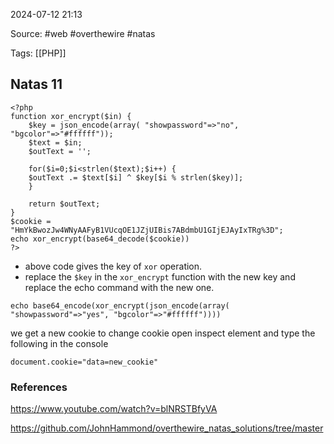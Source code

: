 
2024-07-12 21:13

Source: #web #overthewire #natas 

Tags: [[PHP]]
## Natas 11

```
<?php
function xor_encrypt($in) {
    $key = json_encode(array( "showpassword"=>"no", "bgcolor"=>"#ffffff"));
    $text = $in;
    $outText = '';

    for($i=0;$i<strlen($text);$i++) {
    $outText .= $text[$i] ^ $key[$i % strlen($key)];
    }

    return $outText;
}
$cookie = "HmYkBwozJw4WNyAAFyB1VUcqOE1JZjUIBis7ABdmbU1GIjEJAyIxTRg%3D";
echo xor_encrypt(base64_decode($cookie))
?>
```
- above code gives the key of `xor` operation. 
- replace the `$key` in the `xor_encrypt` function with the new key and replace the echo command with the new one. 
```
echo base64_encode(xor_encrypt(json_encode(array( "showpassword"=>"yes", "bgcolor"=>"#ffffff"))))
```
we get a new cookie
to change cookie open inspect element and type the following in the console
```
document.cookie="data=new_cookie"
```
### References
https://www.youtube.com/watch?v=blNRSTBfyVA

https://github.com/JohnHammond/overthewire_natas_solutions/tree/master
